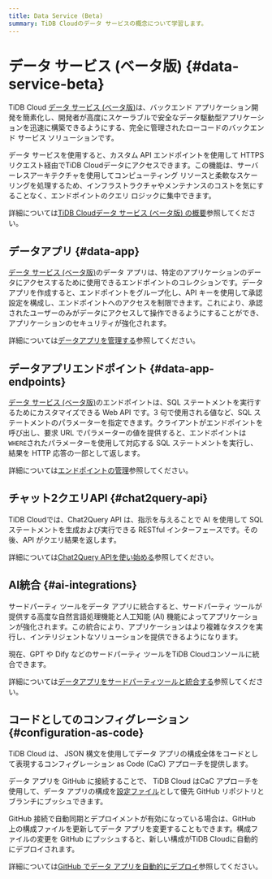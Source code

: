 ```yaml
---
title: Data Service (Beta)
summary: TiDB Cloudのデータ サービスの概念について学習します。
---
```


# データ サービス (ベータ版) {#data-service-beta}

TiDB Cloud [データ サービス (ベータ版)](https://tidbcloud.com/console/data-service)は、バックエンド アプリケーション開発を簡素化し、開発者が高度にスケーラブルで安全なデータ駆動型アプリケーションを迅速に構築できるようにする、完全に管理されたローコードのバックエンド サービス ソリューションです。

データ サービスを使用すると、カスタム API エンドポイントを使用して HTTPS リクエスト経由でTiDB Cloudデータにアクセスできます。この機能は、サーバーレスアーキテクチャを使用してコンピューティング リソースと柔軟なスケーリングを処理するため、インフラストラクチャやメンテナンスのコストを気にすることなく、エンドポイントのクエリ ロジックに集中できます。

詳細については[TiDB Cloudデータ サービス (ベータ版) の概要](/tidb-cloud/data-service-overview.md)参照してください。

## データアプリ {#data-app}

[データ サービス (ベータ版)](https://tidbcloud.com/console/data-service)のデータ アプリは、特定のアプリケーションのデータにアクセスするために使用できるエンドポイントのコレクションです。データ アプリを作成すると、エンドポイントをグループ化し、API キーを使用して承認設定を構成し、エンドポイントへのアクセスを制限できます。これにより、承認されたユーザーのみがデータにアクセスして操作できるようにすることができ、アプリケーションのセキュリティが強化されます。

詳細については[データアプリを管理する](/tidb-cloud/data-service-manage-data-app.md)参照してください。

## データアプリエンドポイント {#data-app-endpoints}

[データ サービス (ベータ版)](https://tidbcloud.com/console/data-service)のエンドポイントは、SQL ステートメントを実行するためにカスタマイズできる Web API です。3 句で使用される値など、SQL ステートメントのパラメーターを指定できます。クライアントがエンドポイントを呼び出し、要求 URL でパラメーターの値を提供すると、エンドポイントは`WHERE`されたパラメーターを使用して対応する SQL ステートメントを実行し、結果を HTTP 応答の一部として返します。

詳細については[エンドポイントの管理](/tidb-cloud/data-service-manage-endpoint.md)参照してください。

## チャット2クエリAPI {#chat2query-api}

TiDB Cloudでは、Chat2Query API は、指示を与えることで AI を使用して SQL ステートメントを生成および実行できる RESTful インターフェースです。その後、API がクエリ結果を返します。

詳細については[Chat2Query APIを使い始める](/tidb-cloud/use-chat2query-api.md)参照してください。

## AI統合 {#ai-integrations}

サードパーティ ツールをデータ アプリに統合すると、サードパーティ ツールが提供する高度な自然言語処理機能と人工知能 (AI) 機能によってアプリケーションが強化されます。この統合により、アプリケーションはより複雑なタスクを実行し、インテリジェントなソリューションを提供できるようになります。

現在、GPT や Dify などのサードパーティ ツールをTiDB Cloudコンソールに統合できます。

詳細については[データアプリをサードパーティツールと統合する](/tidb-cloud/data-service-integrations.md)参照してください。

## コードとしてのコンフィグレーション {#configuration-as-code}

TiDB Cloud は、 JSON 構文を使用してデータ アプリの構成全体をコードとして表現するコンフィグレーション as Code (CaC) アプローチを提供します。

データ アプリを GitHub に接続することで、 TiDB Cloud はCaC アプローチを使用して、データ アプリの構成を[設定ファイル](/tidb-cloud/data-service-app-config-files.md)として優先 GitHub リポジトリとブランチにプッシュできます。

GitHub 接続で自動同期とデプロイメントが有効になっている場合は、GitHub 上の構成ファイルを更新してデータ アプリを変更することもできます。構成ファイルの変更を GitHub にプッシュすると、新しい構成がTiDB Cloudに自動的にデプロイされます。

詳細については[GitHub でデータ アプリを自動的にデプロイ](/tidb-cloud/data-service-manage-github-connection.md)参照してください。
